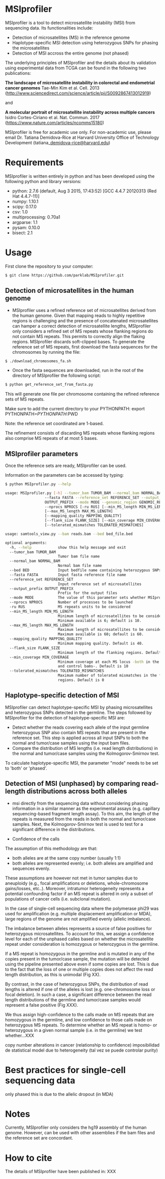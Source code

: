# MSIprofiler

MSIprofiler is a tool to detect microsatellite instability (MSI) from sequencing data.
Its functionalities include:

  - Detection of microsatellites (MS) in the reference genome
  - Haplotype-specific MSI detection using heterozygous SNPs for phasing the microsatellites
  - Detection of MSI accross the entire genome (not phased)

The underlying principles of MSIprofiler and the details about its validation
using experimental data from TCGA can be found in the following two publications:

**The landscape of microsatellite instability in colorectal and endometrial cancer genomes**
Tae-Min Kim et al. Cell. 2013 (http://www.sciencedirect.com/science/article/pii/S0092867413012919)

and 

**A molecular portrait of microsatellite instability across multiple cancers**
Isidro Cortes-Ciriano et al. Nat. Commun. 2017 (https://www.nature.com/articles/ncomms15180)

MSIprofiler is free for academic use only. 
For non-academic use, please email Dr. Tatiana Demidova-Rice at Harvard University Office of Technology Development (tatiana\_demidova-rice@harvard.edu)

# Requirements

MSIprofiler is written entirely in python and has been developed using the following python and library versions:

- python: 2.7.6 (default, Aug  3 2015, 17:43:52)  [GCC 4.4.7 20120313 (Red Hat 4.4.7-11)] 
- numpy: 1.10.1
- scipy: 0.17.0
- csv: 1.0
- multiprocessing: 0.70a1
- argparse: 1.1
- pysam: 0.10.0
- bisect: 2.1


# Usage

First clone the repository to your computer:

```sh
$ git clone https://github.com/parklab/MSIprofiler.git
```

## Detection of microsatellites in the human genome
  - MSIprofiler uses a refined reference set of microsatellites derived from the human genome. Given that mapping reads to highly repetitive regions is challenging and the presence of concatenated microsatellites can hamper a correct detection of microsatellite lengths, MSIprofiler only considers a refined set of MS repeats whose flanking regions do not contain MS repeats. This permits to correctly align the flaking regions. 
MSIprofiler discards soft-clipped bases.
  To generate the reference set of MS repeats, first download the fasta sequences for the chromosomes by running the file:

```sh
$ ./download_chromosomes_fa.sh
```

- Once the fasta sequences are downloaded, run in the root of the directory of MSIprofiler the following script: 
```sh
$ python get_reference_set_from_fasta.py
```

This will generate one file per chromosome containing the refined reference sets of MS repeats.

Make sure to add the current directory to your PYTHONPATH:
export PYTHONPATH=$PYTHONPATH:$PWD

Note: the reference set coordinated are 1-based.

The refinement consists of discarding MS repeats whose flanking regions also comprise MS repeats of at most 5 bases.  


## MSIprofiler parameters

Once the reference sets are ready, MSIprofiler can be used.

Information on the parameters can be accessed by typing:
```sh
$ python MSIprofiler.py --help

usage: MSIprofiler.py [-h] --tumor_bam TUMOR_BAM --normal_bam NORMAL_BAM --bed BED
                  --fasta FASTA --reference_set REFERENCE_SET --output_prefix
                  OUTPUT_PREFIX --mode MODE --genomic_region GENOMIC_REGION
                  --nprocs NPROCS [-ru RUS] [--min_MS_length MIN_MS_LENGTH]
                  [--max_MS_length MAX_MS_LENGTH]
                  [--mapping_quality MAPPING_QUALITY]
                  [--flank_size FLANK_SIZE] [--min_coverage MIN_COVERAGE]
                  [--tolerated_mismatches TOLERATED_MISMATCHES]

usage: samtools_view.py --bam reads.bam --bed bed_file.bed

optional arguments:
  -h, --help            show this help message and exit
  --tumor_bam TUMOR_BAM
                        Tumor bam file name
  --normal_bam NORMAL_BAM
                        Normal bam file name
  --bed BED             Input bedfile name containing heterozygous SNPs. Those of genotype 0/1 are preferred. The input bed files need to be in 0-based coordinates.
  --fasta FASTA         Input fasta reference file name
  --reference_set REFERENCE_SET
                        Input reference set of microsatellites
  --output_prefix OUTPUT_PREFIX
                        Prefix for the output files
  --mode MODE           The value of this parameter sets whether MSIprofiler will detect MSI focusing only on microsatellites phased with germline SNPs (phased), all microsatellites contained in the reference sets that can be detected in the input bam files (unphased), or both (both).
  --nprocs NPROCS       Number of processes to be launched
  -ru RUS               MS repeats units to be considered
  --min_MS_length MIN_MS_LENGTH
                        Minimum length of microsatellites to be considered.
                        Minimum available is 6; default is 10.
  --max_MS_length MAX_MS_LENGTH
                        Maximum length of microsatellites to be considered.
                        Maximum available is 60; default is 60.
  --mapping_quality MAPPING_QUALITY
                        Minimum mapping quality. Default is 40.
  --flank_size FLANK_SIZE
                        Minimum length of the flanking regions. Default is 10
  --min_coverage MIN_COVERAGE
                        Minimum coverage at each MS locus -both in the case
                        and control bams-. Default is 10
  --tolerated_mismatches TOLERATED_MISMATCHES
                        Maximum number of tolerated mismatches in the flanking
                        regions. Default is 0
```

## Haplotype-specific detection of MSI

MSIprofiler can detect haplotype-specific MSI by phasing microsatellites and heterozygous SNPs detected in the germline.
The steps followed by MSIprofiler for the detection of haplotype-specific MSI are:

- Detect whether the reads covering each allele of the input germline heterozygous SNP also contain MS repeats that are present in the reference set. This step is applied across all input SNPs to both the normal and tumor/case samples using the input bam files.
- Compare the distribution of MS lengths (i.e. read length distributions) in the normal and tumor/case samples using the Kolmogorov-Smirnov test.

To calculate haplotype-specific MSI, the parameter "mode" needs to be set to 'both' or 'phased'.


## Detection of MSI (unphased) by comparing read-length distributions across both alleles
- msi directly from the sequencing data without considering phasing information in a similar manner as
the experimental assays (e.g. capillary sequencing-based fragment length assay). 
To this aim, the length of the repeats is measured from the reads in both the normal and tumor/case samples.
Next, the Kolmogorov-Smirnov test is used to test for a significant difference in the distributions.


*  Confidence of the calls

The assumption of this methodology are that:
- both alleles are at the same copy number (usually 1:1)
- both alleles are represented evenly; i.e. both alleles are amplified and sequences evenly.

These assumptions are however not met in tumor samples due to aneuploidy (e.g., focal amplifications or deletions, whole-chromosome gains/losses, etc..).
Moreover, intratumor heterogeneity represents a potential confounding factor if an MS repeat is altered in only a subset of populations of cancer cells (i.e. subclonal mutation).

In the case of single-cell sequencing data where the polymerase phi29 was used for amplification (e.g. multiple displacement amplification or MDA), 
large regions of the genome are not amplified evenly (allelic imbalance). 

The imbalance between alleles represents a source of false positives for heterozygous microsatellites. 
To account for this, we assign a confidence level for each of the unphased calles based on whether the 
microsatellite repeat under consideration is homozygous or heterozygous in the germline. 

If a MS repeat is homozygous in the germline and is mutated in any of the copies present in the tumor/case sample,
the mutation will be detected using the pipeline presented above even if some copies are lost. 
This is due to the fact that the loss of one or multiple copies does not affect the read length distribution, 
as this is unimodal (Fig XX).

By contrast, in the case of heterozygous SNPs, the distribution of read lengths is altered if one of the alleles is lost (e.g. one-chromosome loss or focal deletion).
In such a case, a significant difference between the read length distributions of the germline and tumor/case
samples would represent a false positive (Fig XXX). 

We thus assign high-confidence to the calls made on MS repeats that are homozygous in the germline,
and low confidence to those calls made on heterozygous MS repeats.
To determine whether an MS repeat is homo- or heterozygous in a given normal sample (i.e. in the germline)
we test whether...XXX



copy number alterations in cancer (relationship to confidence)
imposibilidad de statistical model due to heterogeneity (tal vez se puede controlar purity)


# Best practices for single-cell sequencing data
only phased
this is due to the allelic dropout (in MDA)

<!--
# Note on the number of tolerated mismatches and size of the flanking regions
The following example illustrates the importance of a careful choice of the size of the flanking region and the number of tolerated mismatches in these.
Consider the microsatellite repeat:
chr9	89149744	89149756	AAAAAAAAAAAAA	mono intergenic 13

reads found in a patient (base qualities and additional information have been removed for the sake of clarity).


HSQ700642:192:C13FVACXX:2:2214:4777:60283   99  9   89149699    60  100M    =   89149723    124                                                                              
ATTGCACAATACATGACCTAATGGAAATGTGAGAATA *TTTTAGTG*  *AAAAAAAAAAAAA* *TAAAAAGA* AGCAGCAAAGATCCAACCAAATGAGATCCATATG
Detected MS length: 13

SQ700642:208:D1D6WACXX:2:1116:11062:89332  83  9   89149707    60  100M    =   89149522    -285                                                                             

ATACATGACCTAATGGAAATGTGAGAATA *TTTTAGTG*  *AAAAAAA* *TAAAAATA* AAAAGAAGCAGCAAAGATCCAACCAAATGAGATCCATATGGGATGGGT   
Detected MS length: 7
due to a SNP in the middle of the read.
Given that we allowed one mismatch in the flanking region
-->


# Notes
Currently, MSIprofiler only considers the hg19 assembly of the human genome.
However, can be used with other assemblies if the bam files and the reference set are concordant.

# How to cite
The details of MSIprofiler have been published in:
XXX




